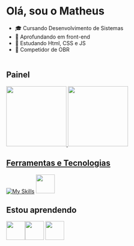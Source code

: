 # Olá, sou o Matheus
- 🎓 Cursando Desenvolvimento de Sistemas
- 🔭 Aprofundando em front-end
- 📖 Estudando Html, CSS e JS
- 🤖 Competidor de OBR<br><br>

## Painel
<div> 
<a href="https://github.com/Matheus-Gabriel07"> 
<img height="160em" src="https://github-readme-stats.vercel.app/api/top-langs/?username=Matheus-Gabriel07&layout=compact&count=7&theme=dark&hide_border(https://github.com/anuraghazra/github-readme-stats)"/>
<img height="160em" src="https://github-readme-stats.vercel.app/api?username=Matheus-Gabriel07&show_icons=true&theme=dark&hide_border_all_commits=true&count_private=true"/> 
</div>

## Ferramentas e Tecnologias
[![My Skills ](https://skillicons.dev/icons?i=figma,ai,pr,ps,blender,arduino,vscode)](https://skillicons.dev)
<img src="https://cdn.jsdelivr.net/gh/devicons/devicon/icons/github/github-original.svg" height= "50" width="50"/>
          
## Estou aprendendo
<img src="https://cdn.jsdelivr.net/gh/devicons/devicon/icons/html5/html5-original.svg" height= "50" width="50"/><img src="https://cdn.jsdelivr.net/gh/devicons/devicon/icons/css3/css3-original.svg" height= "50" width="50" />
<img src="https://cdn.jsdelivr.net/gh/devicons/devicon/icons/java/java-plain.svg" height= "50" width="50"/>   
